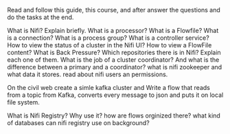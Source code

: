 Read and follow this guide, this course, and after answer the questions and do the tasks at the end.

What is Nifi? Explain briefly.
What is a processor?
What is a Flowfile?
What is a connection?
What is a process group?
What is a controller service?
How to view the status of a cluster in the Nifi UI?
How to view a FlowFile content?
What is Back Pressure?
Which repositories there is in Nifi? Explain each one of them. 
What is the job of a cluster coordinator? And what is the difference between a primary and a coordinator?
what is nifi zookeeper and what data it stores. 
read about nifi users an permissions.


On the civil web create a simle kafka cluster and Write a flow that reads from a topic from Kafka, converts every message to json and puts it on local file system.


What is Nifi Registry? Why use it?
how are flows orginized there? 
what kind of databases can nifi registry use on background?

